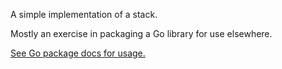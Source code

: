A simple implementation of a stack.

Mostly an exercise in packaging a Go library for use elsewhere.

[See Go package docs for usage.](https://pkg.go.dev/github.com/danwhitford/danstack/pkg/danstack)
